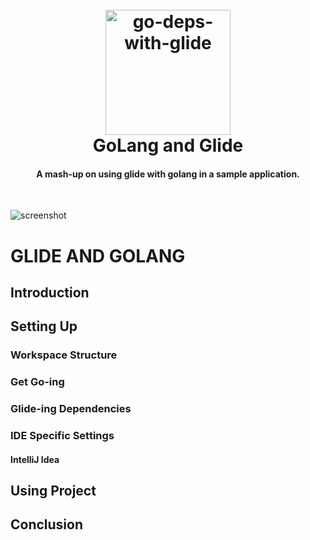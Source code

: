 <h1 align="center">
  <br>
  <a href="https://raw.githubusercontent.com/svbyoigbear/go-deps-with-glide/master/img/go_glide.png"><img src="https://raw.githubusercontent.com/svbyoigbear/go-deps-with-glide/master/img/go_glide.png" alt="go-deps-with-glide" width="200"></a>
  <br>
  GoLang and Glide
  <br>
</h1>

<h4 align="center">A mash-up on using glide with golang in a sample application.</h4>
<br>

![screenshot](https://raw.githubusercontent.com/svbyoigbear/go-deps-with-glide/master/img/go_glide.gif)

# GLIDE AND GOLANG

## Introduction


## Setting Up
### Workspace Structure

### Get Go-ing

### Glide-ing Dependencies

### IDE Specific Settings
#### IntelliJ Idea

## Using Project

## Conclusion